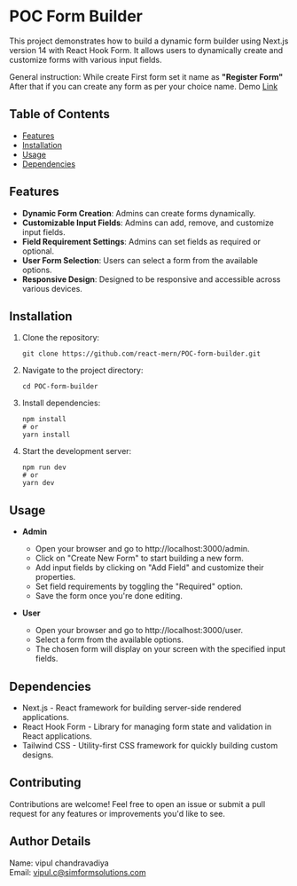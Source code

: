 # POC Form Builder

This project demonstrates how to build a dynamic form builder using Next.js version 14 with React Hook Form. It allows users to dynamically create and customize forms with various input fields.


General instruction: While create First form set it name as **"Register Form"** After that if you can create any form as per your choice name.
Demo [Link](https://dynamicform-flame.vercel.app/)


## Table of Contents

- [Features](#features)
- [Installation](#installation)
- [Usage](#usage)
- [Dependencies](#dependencies)

## Features

- **Dynamic Form Creation**: Admins can create forms dynamically.
- **Customizable Input Fields**: Admins can add, remove, and customize input fields.
- **Field Requirement Settings**: Admins can set fields as required or optional.
- **User Form Selection**: Users can select a form from the available options.
- **Responsive Design**: Designed to be responsive and accessible across various devices.

## Installation

1. Clone the repository:

   ```
   git clone https://github.com/react-mern/POC-form-builder.git
   ```

2. Navigate to the project directory:

   ```
   cd POC-form-builder
   ```

3. Install dependencies:

   ```
   npm install
   # or
   yarn install
   ```

4. Start the development server:

   ```
   npm run dev
   # or
   yarn dev
   ```

## Usage

- **Admin**

  - Open your browser and go to http://localhost:3000/admin.
  - Click on "Create New Form" to start building a new form.
  - Add input fields by clicking on "Add Field" and customize their properties.
  - Set field requirements by toggling the "Required" option.
  - Save the form once you're done editing.

- **User**

  - Open your browser and go to http://localhost:3000/user.
  - Select a form from the available options.
  - The chosen form will display on your screen with the specified input fields.

## Dependencies

- Next.js - React framework for building server-side rendered applications.
- React Hook Form - Library for managing form state and validation in React applications.
- Tailwind CSS - Utility-first CSS framework for quickly building custom designs.

## Contributing

Contributions are welcome! Feel free to open an issue or submit a pull request for any features or improvements you'd like to see.

## Author Details
Name: vipul chandravadiya   
Email: vipul.c@simformsolutions.com
